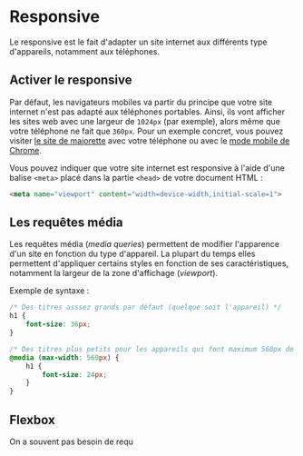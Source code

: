 # Responsive

Le responsive est le fait d'adapter un site internet aux différents type d'appareils, notamment aux téléphones.

## Activer le responsive

Par défaut, les navigateurs mobiles va partir du principe que votre site internet n'est pas adapté aux téléphones portables. Ainsi, ils vont afficher les sites web avec une largeur de `1024px` (par exemple), alors même que votre téléphone ne fait que `360px`. Pour un exemple concret, vous pouvez visiter [le site de majorette](https://www.majorette.com/fr/accueil/) avec votre téléphone ou avec le [mode mobile de Chrome](https://developers.google.com/web/tools/chrome-devtools/device-mode/#viewport).

Vous pouvez indiquer que votre site internet est responsive à l'aide d'une balise `<meta>` placé dans la partie `<head>` de votre document HTML :

```html
<meta name="viewport" content="width=device-width,initial-scale=1">
```

## Les requêtes média

Les requêtes média (_media queries_) permettent de modifier l'apparence d'un site en fonction du type d'appareil. La plupart du temps elles permettent d'appliquer certains styles en fonction de ses caractéristiques, notamment la largeur de la zone d'affichage (_viewport_).

Exemple de syntaxe :

```css
/* Des titres asssez grands par défaut (quelque soit l'appareil) */
h1 {  
	font-size: 36px;  
}

/* Des titres plus petits pour les appareils qui font maximum 560px de large */
@media (max-width: 560px) {  
	h1 {  
		font-size: 24px;  
	}
}
```

## Flexbox

On a souvent pas besoin de requ
<!--stackedit_data:
eyJoaXN0b3J5IjpbLTQwMjA0NDM5NCwxMTExNDg2ODU2LC0xMj
M1MTU5NTAzLC0xMDA1MzE1NzA4LC0xNTkzMTg4MDMyLDE4NDYz
NDk4OTgsLTE0MTgxOTkwNzEsMTc3MjQ5NTM5NiwxMTQyNTg5OT
IxLC0zMzQ5NjIxNl19
-->